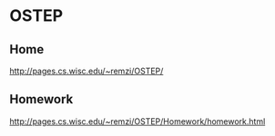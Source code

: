 # OSTEP

## Home

http://pages.cs.wisc.edu/~remzi/OSTEP/

## Homework
http://pages.cs.wisc.edu/~remzi/OSTEP/Homework/homework.html


